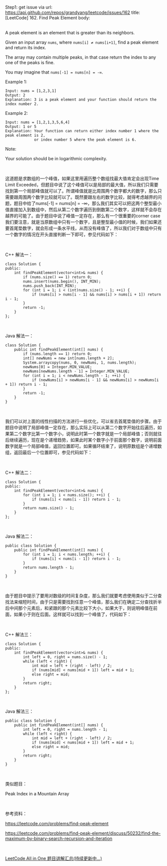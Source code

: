 Step1: get issue via url: https://api.github.com/repos/grandyang/leetcode/issues/162 
 title:[LeetCode] 162. Find Peak Element 
 body:  
  

A peak element is an element that is greater than its neighbors.

Given an input array `nums`, where `nums[i] ≠ nums[i+1]`, find a peak element and return its index.

The array may contain multiple peaks, in that case return the index to any one of the peaks is fine.

You may imagine that `nums[-1] = nums[n] = -∞`.

Example 1:
    
    
    Input: nums = [1,2,3,1]
    Output: 2
    Explanation: 3 is a peak element and your function should return the index number 2.

Example 2:
    
    
    Input: nums = [1,2,1,3,5,6,4]
    Output: 1 or 5 
    Explanation: Your function can return either index number 1 where the peak element is 2, 
                 or index number 5 where the peak element is 6.
    

Note:

Your solution should be in logarithmic complexity.

 

这道题是求数组的一个峰值，如果这里用遍历整个数组找最大值肯定会出现Time Limit Exceeded，但题目中说了这个峰值可以是局部的最大值，所以我们只需要找到第一个局部峰值就可以了。所谓峰值就是比周围两个数字都大的数字，那么只需要跟周围两个数字比较就可以了。既然要跟左右的数字比较，就得考虑越界的问题，题目中给了nums[-1] = nums[n] = -∞，那么我们其实可以把这两个整型最小值直接加入到数组中，然后从第二个数字遍历到倒数第二个数字，这样就不会存在越界的可能了。由于题目中说了峰值一定存在，那么有一个很重要的corner case我们要注意，就是当原数组中只有一个数字，且是整型最小值的时候，我们如果还要首尾垫数字，就会形成一条水平线，从而没有峰值了，所以我们对于数组中只有一个数字的情况在开头直接判断一下即可，参见代码如下：

 

C++ 解法一：
    
    
    class Solution {
    public:
        int findPeakElement(vector<int>& nums) {
            if (nums.size() == 1) return 0;
            nums.insert(nums.begin(), INT_MIN);
            nums.push_back(INT_MIN);
            for (int i = 1; i < (int)nums.size() - 1; ++i) {
                if (nums[i] > nums[i - 1] && nums[i] > nums[i + 1]) return i - 1;
            }
            return -1;
        }
    };

 

Java 解法一：
    
    
    class Solution {
        public int findPeakElement(int[] nums) {
            if (nums.length == 1) return 0;
            int[] newNums = new int[nums.length + 2];
            System.arraycopy(nums, 0, newNums, 1, nums.length);
            newNums[0] = Integer.MIN_VALUE;
            newNums[newNums.length - 1] = Integer.MIN_VALUE;
            for (int i = 1; i < newNums.length - 1; ++i) {
                if (newNums[i] > newNums[i - 1] && newNums[i] > newNums[i + 1]) return i - 1;
            }
            return -1;
        }
    }

 

我们可以对上面的线性扫描的方法进行一些优化，可以省去首尾垫值的步骤。由于题目中说明了局部峰值一定存在，那么实际上可以从第二个数字开始往后遍历，如果第二个数字比第一个数字小，说明此时第一个数字就是一个局部峰值；否则就往后继续遍历，现在是个递增趋势，如果此时某个数字小于前面那个数字，说明前面数字就是一个局部峰值，返回位置即可。如果循环结束了，说明原数组是个递增数组，返回最后一个位置即可，参见代码如下：

 

C++ 解法二：
    
    
    class Solution {
    public:
        int findPeakElement(vector<int>& nums) {
            for (int i = 1; i < nums.size(); ++i) {
                if (nums[i] < nums[i - 1]) return i - 1;
            }
            return nums.size() - 1;
        }
    };

   

Java 解法二：
    
    
    public class Solution {
        public int findPeakElement(int[] nums) {
            for (int i = 1; i < nums.length; ++i) {
                if (nums[i] < nums[i - 1]) return i - 1;
            }
            return nums.length - 1;
        }
    }

 

由于题目中提示了要用对数级的时间复杂度，那么我们就要考虑使用类似于二分查找法来缩短时间，由于只是需要找到任意一个峰值，那么我们在确定二分查找折半后中间那个元素后，和紧跟的那个元素比较下大小，如果大于，则说明峰值在前面，如果小于则在后面。这样就可以找到一个峰值了，代码如下：

 

C++ 解法三：
    
    
    class Solution {
    public:
        int findPeakElement(vector<int>& nums) {
            int left = 0, right = nums.size() - 1;
            while (left < right) {
                int mid = left + (right - left) / 2;
                if (nums[mid] < nums[mid + 1]) left = mid + 1;
                else right = mid;
            }
            return right;
        }
    };

 

Java 解法三：
    
    
    public class Solution {
        public int findPeakElement(int[] nums) {
            int left = 0, right = nums.length - 1;
            while (left < right) {
                int mid = left + (right - left) / 2;
                if (nums[mid] < nums[mid + 1]) left = mid + 1;
                else right = mid;
            }
            return right;
        }
    }

 

类似题目：

Peak Index in a Mountain Array

 

参考资料：

<https://leetcode.com/problems/find-peak-element>

<https://leetcode.com/problems/find-peak-element/discuss/50232/find-the-maximum-by-binary-search-recursion-and-iteration>

 

[LeetCode All in One 题目讲解汇总(持续更新中...)](http://www.cnblogs.com/grandyang/p/4606334.html)
